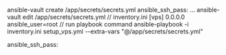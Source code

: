 ansible-vault create /app/secrets/secrets.yml
ansible_ssh_pass: ...
ansible-vault edit /app/secrets/secrets.yml
// inventory.ini
[vps]
0.0.0.0 ansible_user=root
// run playbook command
ansible-playbook -i inventory.ini setup_vps.yml --extra-vars "@/app/secrets/secrets.yml"


ansible_ssh_pass: 
